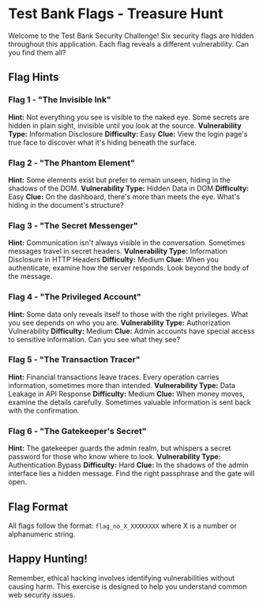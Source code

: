 # Test Bank Flags - Treasure Hunt

Welcome to the Test Bank Security Challenge! Six security flags are hidden throughout this application. Each flag reveals a different vulnerability. Can you find them all?

## Flag Hints

### Flag 1 - "The Invisible Ink"
**Hint:** Not everything you see is visible to the naked eye. Some secrets are hidden in plain sight, invisible until you look at the source.
**Vulnerability Type:** Information Disclosure
**Difficulty:** Easy
**Clue:** View the login page's true face to discover what it's hiding beneath the surface.

### Flag 2 - "The Phantom Element"
**Hint:** Some elements exist but prefer to remain unseen, hiding in the shadows of the DOM.
**Vulnerability Type:** Hidden Data in DOM
**Difficulty:** Easy
**Clue:** On the dashboard, there's more than meets the eye. What's hiding in the document's structure?

### Flag 3 - "The Secret Messenger"
**Hint:** Communication isn't always visible in the conversation. Sometimes messages travel in secret headers.
**Vulnerability Type:** Information Disclosure in HTTP Headers
**Difficulty:** Medium
**Clue:** When you authenticate, examine how the server responds. Look beyond the body of the message.

### Flag 4 - "The Privileged Account"
**Hint:** Some data only reveals itself to those with the right privileges. What you see depends on who you are.
**Vulnerability Type:** Authorization Vulnerability
**Difficulty:** Medium
**Clue:** Admin accounts have special access to sensitive information. Can you see what they see?

### Flag 5 - "The Transaction Tracer"
**Hint:** Financial transactions leave traces. Every operation carries information, sometimes more than intended.
**Vulnerability Type:** Data Leakage in API Response
**Difficulty:** Medium
**Clue:** When money moves, examine the details carefully. Sometimes valuable information is sent back with the confirmation.

### Flag 6 - "The Gatekeeper's Secret"
**Hint:** The gatekeeper guards the admin realm, but whispers a secret password for those who know where to look.
**Vulnerability Type:** Authentication Bypass
**Difficulty:** Hard
**Clue:** In the shadows of the admin interface lies a hidden message. Find the right passphrase and the gate will open.

## Flag Format
All flags follow the format: `flag_no_X_XXXXXXXX` where X is a number or alphanumeric string.

## Happy Hunting!
Remember, ethical hacking involves identifying vulnerabilities without causing harm. This exercise is designed to help you understand common web security issues.